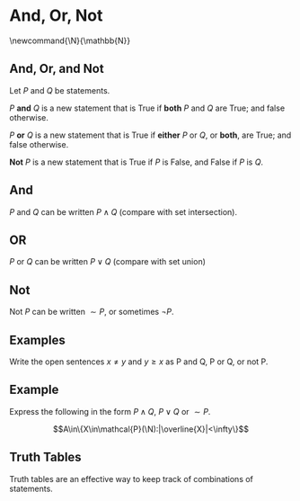 # And, Or, Not

\newcommand{\N}{\mathbb{N}}

## And, Or, and Not

Let $P$ and $Q$ be statements.

$P$ **and** $Q$ is a new statement that is True if **both** $P$ and $Q$ are True; and false otherwise.

$P$ **or** $Q$ is a new statement that is True if **either** $P$ or $Q$, or **both**, are True; and false otherwise.

**Not** $P$ is a new statement that is True if $P$ is False, and False if $P$ is $Q$.

## And

$P$ and $Q$ can be written $P\wedge Q$ (compare with set intersection).  

## OR

$P$ or $Q$ can be written $P\vee Q$ (compare with set union)

## Not

Not $P$ can be written $\sim P$, or sometimes $\neg P$.

## Examples

Write the open sentences $x\not=y$ and $y\ge x$  as  P and Q, P or Q, or not P.

## Example

Express the following in the form $P\wedge Q$, $P\vee Q$ or $\sim P$. 

$$A\in\{X\in\mathcal{P}(\N):|\overline{X}|<\infty\}$$

## Truth Tables

Truth tables are an effective way to keep track of combinations of statements.


